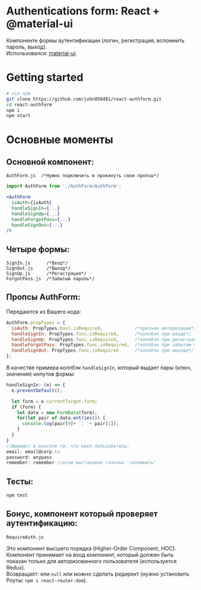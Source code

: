 # Authentications form: React + @material-ui
Компоненте формы аутентификации (логин, регистрация, вспомнить пароль, выход).
<br>Использовался: [material-ui](https://material-ui.com/ru/).

# Getting started
```bash
# via npm
git clone https://github.com/john050481/react-authform.git
cd react-authform
npm i
npm start
```
# Основные моменты
## Основной компонент:
```
AuthForm.js  /*Нужно подключить и прокинуть свои пропсы*/
```
```js
import AuthForm from './AuthForm/AuthForm';
```
```jsx
<AuthForm 
  isAuth={isAuth}
  handleSignIn={...}
  handleSignUp={...}
  handleForgotPass={...}
  handleSignOut={...}
/>
```
## Четыре формы: 
```
SignIn.js      /*Вход*/
SignOut.js     /*Выход*/
SignUp.js      /*Регистрация*/
ForgotPass.js  /*Забытый пароль*/
```
## Пропсы AuthForm:
Передаются из Вашего кода:
```js
AuthForm.propTypes = {
  isAuth: PropTypes.bool.isRequired,            /*признак авторизации*/
  handleSignIn: PropTypes.func.isRequired,      /*коллбэк при входе*/
  handleSignUp: PropTypes.func.isRequired,      /*коллбэк при регистрации*/
  handleForgotPass: PropTypes.func.isRequired,  /*коллбэк при забытом пароле*/
  handleSignOut: PropTypes.func.isRequired      /*коллбэк при выходе*/
};
```
В качестве примера коллбэк ```handleSignIn```, который выдает пары (ключ, значения) инпутов формы:
```js
handleSignIn: (e) => {
  e.preventDefault();

  let form = e.currentTarget.form;
  if (form) {
    let data = new FormData(form);
    for(let pair of data.entries()) {
      console.log(pair[0]+ ': '+ pair[1]);
    }
  }
}
//Выведет в консоли то, что ввел пользователь:
email: email@corp.ru
password: anypass
remember: remember //если выставлена галочка 'запомнить' 
```
## Тесты:
```bash
npm test
```
## Бонус, компонент который проверяет аутентификацию:
```
RequireAuth.js
```
Это компонент высшего порядка (Higher-Order Component, HOC).
<br>Компонент принимает на вход компонент, который должен быть показан только для авторизованного пользователя (используется Redux).
<br>Возвращает: или ```null``` или можно сделать редирект (нужно установить Роуты: ```npm i react-router-dom```).
